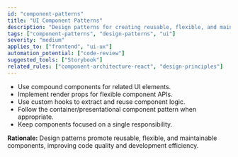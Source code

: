 ```yaml
---
id: "component-patterns"
title: "UI Component Patterns"
description: "Design patterns for creating reusable, flexible, and maintainable UI components."
tags: ["component-patterns", "design-patterns", "ui"]
severity: "medium"
applies_to: ["frontend", "ui-ux"]
automation_potential: ["code-review"]
suggested_tools: ["Storybook"]
related_rules: ["component-architecture-react", "design-principles"]
---
```


- Use compound components for related UI elements.
- Implement render props for flexible component APIs.
- Use custom hooks to extract and reuse component logic.
- Follow the container/presentational component pattern when appropriate.
- Keep components focused on a single responsibility.

**Rationale:** Design patterns promote reusable, flexible, and maintainable components, improving code quality and development efficiency.
